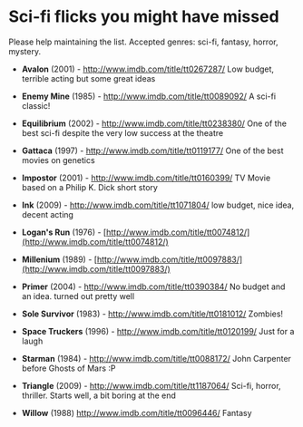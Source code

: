 Sci-fi flicks you might have missed
===============

Please help maintaining the list. Accepted genres: sci-fi, fantasy, horror, mystery.

- **Avalon** (2001) - http://www.imdb.com/title/tt0267287/
Low budget, terrible acting but some great ideas

- **Enemy Mine** (1985) - http://www.imdb.com/title/tt0089092/
A sci-fi classic!

- **Equilibrium** (2002) - http://www.imdb.com/title/tt0238380/
One of the best sci-fi despite the very low success at the theatre

- **Gattaca** (1997) - http://www.imdb.com/title/tt0119177/
One of the best movies on genetics

- **Impostor** (2001) - http://www.imdb.com/title/tt0160399/
TV Movie based on a Philip K. Dick short story

- **Ink** (2009) - http://www.imdb.com/title/tt1071804/
low budget, nice idea, decent acting

- **Logan's Run** (1976) - [http://www.imdb.com/title/tt0074812/](http://www.imdb.com/title/tt0074812/)

- **Millenium** (1989) - [http://www.imdb.com/title/tt0097883/](http://www.imdb.com/title/tt0097883/)

- **Primer** (2004) - http://www.imdb.com/title/tt0390384/
No budget and an idea. turned out pretty well

- **Sole Survivor** (1983) - http://www.imdb.com/title/tt0181012/
Zombies!

- **Space Truckers** (1996) - http://www.imdb.com/title/tt0120199/
Just for a laugh

- **Starman** (1984) - http://www.imdb.com/title/tt0088172/
John Carpenter before Ghosts of Mars :P

- **Triangle** (2009) - http://www.imdb.com/title/tt1187064/
Sci-fi, horror, thriller. Starts well, a bit boring at the end

- **Willow** (1988) http://www.imdb.com/title/tt0096446/
Fantasy
